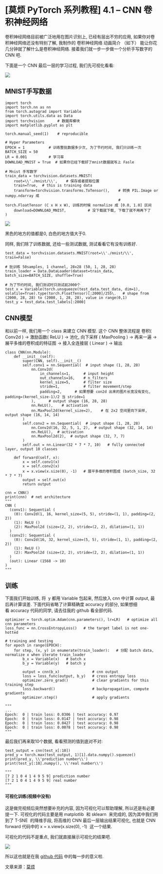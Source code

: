 # [莫烦 PyTorch 系列教程] 4.1 – CNN 卷积神经网络

卷积神经网络目前被广泛地用在图片识别上, 已经有层出不穷的应用, 如果你对卷积神经网络还没有特别了解, 我制作的 卷积神经网络 动画简介 （如下） 能让你花几分钟就了解什么是卷积神经网络. 接着我们就一步一步做一个分析手写数字的 CNN 吧.

下面是一个 CNN 最后一层的学习过程, 我们先可视化看看:

![](img/388ca39bf710c8f053f533ad10872cd7.png)

## MNIST手写数据

```
import torch
import torch.nn as nn
from torch.autograd import Variable
import torch.utils.data as Data
import torchvision      # 数据库模块
import matplotlib.pyplot as plt

torch.manual_seed(1)    # reproducible

# Hyper Parameters
EPOCH = 1           # 训练整批数据多少次, 为了节约时间, 我们只训练一次
BATCH_SIZE = 50
LR = 0.001          # 学习率
DOWNLOAD_MNIST = True  # 如果你已经下载好了mnist数据就写上 Fasle

# Mnist 手写数字
train_data = torchvision.datasets.MNIST(
    root=\\'./mnist/\\',    # 保存或者提取位置
    train=True,  # this is training data
    transform=torchvision.transforms.ToTensor(),    # 转换 PIL.Image or numpy.ndarray 成
                                                    # torch.FloatTensor (C x H x W), 训练的时候 normalize 成 [0.0, 1.0] 区间
    download=DOWNLOAD_MNIST,          # 没下载就下载, 下载了就不用再下了
)
```

![](img/25ed82d9ef8a8b1c9c60445c7c08c732.png)

黑色的地方的值都是0, 白色的地方值大于0.

同样, 我们除了训练数据, 还给一些测试数据, 测试看看它有没有训练好.

```
test_data = torchvision.datasets.MNIST(root=\\'./mnist/\\', train=False)

# 批训练 50samples, 1 channel, 28x28 (50, 1, 28, 28)
train_loader = Data.DataLoader(dataset=train_data, batch_size=BATCH_SIZE, shuffle=True)

# 为了节约时间, 我们测试时只测试前2000个
test_x = Variable(torch.unsqueeze(test_data.test_data, dim=1), volatile=True).type(torch.FloatTensor)[:2000]/255\.   # shape from (2000, 28, 28) to (2000, 1, 28, 28), value in range(0,1)
test_y = test_data.test_labels[:2000]
```

## CNN模型

和以前一样, 我们用一个 class 来建立 CNN 模型. 这个 CNN 整体流程是 卷积( Conv2d ) -> 激励函数( ReLU ) -> 池化, 向下采样 ( MaxPooling ) -> 再来一遍 -> 展平多维的卷积成的特征图 -> 接入全连接层 ( Linear ) -> 输出

```
class CNN(nn.Module):
    def __init__(self):
        super(CNN, self).__init__()
        self.conv1 = nn.Sequential(  # input shape (1, 28, 28)
            nn.Conv2d(
                in_channels=1,      # input height
                out_channels=16,    # n_filters
                kernel_size=5,      # filter size
                stride=1,           # filter movement/step
                padding=2,      # 如果想要 con2d 出来的图片长宽没有变化, padding=(kernel_size-1)/2 当 stride=1
            ),      # output shape (16, 28, 28)
            nn.ReLU(),    # activation
            nn.MaxPool2d(kernel_size=2),    # 在 2x2 空间里向下采样, output shape (16, 14, 14)
        )
        self.conv2 = nn.Sequential(  # input shape (1, 28, 28)
            nn.Conv2d(16, 32, 5, 1, 2),  # output shape (32, 14, 14)
            nn.ReLU(),  # activation
            nn.MaxPool2d(2),  # output shape (32, 7, 7)
        )
        self.out = nn.Linear(32 * 7 * 7, 10)   # fully connected layer, output 10 classes

    def forward(self, x):
        x = self.conv1(x)
        x = self.conv2(x)
        x = x.view(x.size(0), -1)   # 展平多维的卷积图成 (batch_size, 32 * 7 * 7)
        output = self.out(x)
        return output

cnn = CNN()
print(cnn)  # net architecture
"""
CNN (
  (conv1): Sequential (
    (0): Conv2d(1, 16, kernel_size=(5, 5), stride=(1, 1), padding=(2, 2))
    (1): ReLU ()
    (2): MaxPool2d (size=(2, 2), stride=(2, 2), dilation=(1, 1))
  )
  (conv2): Sequential (
    (0): Conv2d(16, 32, kernel_size=(5, 5), stride=(1, 1), padding=(2, 2))
    (1): ReLU ()
    (2): MaxPool2d (size=(2, 2), stride=(2, 2), dilation=(1, 1))
  )
  (out): Linear (1568 -> 10)
)
"""
```

## 训练

下面我们开始训练, 将  y 都用 Variable 包起来, 然后放入 cnn 中计算 output, 最后再计算误差. 下面代码省略了计算精确度 accuracy 的部分, 如果想细看 accuracy 代码的同学, 请去往我的 github 看全部代码.

```
optimizer = torch.optim.Adam(cnn.parameters(), lr=LR)   # optimize all cnn parameters
loss_func = nn.CrossEntropyLoss()   # the target label is not one-hotted

# training and testing
for epoch in range(EPOCH):
    for step, (x, y) in enumerate(train_loader):   # 分配 batch data, normalize x when iterate train_loader
        b_x = Variable(x)   # batch x
        b_y = Variable(y)   # batch y

        output = cnn(b_x)               # cnn output
        loss = loss_func(output, b_y)   # cross entropy loss
        optimizer.zero_grad()           # clear gradients for this training step
        loss.backward()                 # backpropagation, compute gradients
        optimizer.step()                # apply gradients

"""
...
Epoch:  0 | train loss: 0.0306 | test accuracy: 0.97
Epoch:  0 | train loss: 0.0147 | test accuracy: 0.98
Epoch:  0 | train loss: 0.0427 | test accuracy: 0.98
Epoch:  0 | train loss: 0.0078 | test accuracy: 0.98
"""
```

最后我们再来取10个数据, 看看预测的值到底对不对:

```
test_output = cnn(test_x[:10])
pred_y = torch.max(test_output, 1)[1].data.numpy().squeeze()
print(pred_y, \\'prediction number\\')
print(test_y[:10].numpy(), \\'real number\\')

"""
[7 2 1 0 4 1 4 9 5 9] prediction number
[7 2 1 0 4 1 4 9 5 9] real number
"""
```

#### 可视化训练(视频中没有)

这是做完视频后突然想要补充的内容, 因为可视化可以帮助理解, 所以还是有必要提一下. 可视化的代码主要是用 matplotlib  和 sklearn  来完成的, 因为其中我们用到了 T-SNE  的降维手段, 将高维的 CNN 最后一层输出结果可视化, 也就是 CNN forward 代码中的 x  =  x.view(x.size(0),  -1)  这一个结果.

可视化的代码不是重点, 我们就直接展示可视化的结果吧.

![](img/388ca39bf710c8f053f533ad10872cd7.png)

所以这也就是在我 [github 代码](https://www.pytorchtutorial.com/goto/https://github.com/MorvanZhou/PyTorch-Tutorial/blob/master/tutorial-contents/401_CNN.py) 中的每一步的意义啦.

文章来源：[莫烦](https://www.pytorchtutorial.com/goto/https://morvanzhou.github.io/)